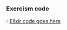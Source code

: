 ### Exercism code

💧 [Elixir code goes here](https://github.com/mingyar/exercism/tree/master/elixir)
